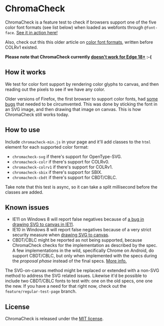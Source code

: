 # ChromaCheck

ChromaCheck is a feature test to check if browsers support one of the five color font formats (see list below) when loaded as webfonts through `@font-face`. [See it in action here!](https://pixelambacht.nl/chromacheck)

Also, check out this this older article on [color font formats](http://pixelambacht.nl/2014/multicolor-fonts/), written before COLRv1 existed.

**Please note that ChromaCheck currently [doesn't work for Edge 18+](https://github.com/RoelN/ChromaCheck/issues/40) :-(**

## How it works

We test for color font support by rendering color glyphs to canvas, and then reading out the pixels to see if we have any color.

Older versions of Firefox, the first browser to support color fonts, had [some](https://bugzilla.mozilla.org/show_bug.cgi?id=1209480) [bugs](https://bugzilla.mozilla.org/show_bug.cgi?id=1237640) that needed to be circumvented. This was done by sticking the font in an SVG image, and then drawing that image on canvas. This is how ChromaCheck still works today.

## How to use

Include `chromacheck-min.js` in your page and it'll add classes to the `html` element for each supported color format:

* `chromacheck-svg` if there's support for OpenType-SVG.
* `chromacheck-colr` if there's support for COLRv0.
* `chromacheck-colrv1` if there's support for COLRv1.
* `chromacheck-sbix` if there's support for SBIX.
* `chromacheck-cbdt` if there's support for CBDT/CBLC.

Take note that this test is async, so it can take a split millisecond before the classes are added.

## Known issues

* IE11 on Windows 8 will report false negatives because of [a bug in drawing SVG to canvas in IE11](https://connect.microsoft.com/IE/feedback/details/809823/draw-svg-image-on-canvas-context).
* IE10 in Windows 8 will report false negatives because of a very strict security measure when [drawing SVG to canvas](https://github.com/RoelN/ChromaCheck/issues/32).
* CBDT/CBLC might be reported as not being supported, because ChromaCheck checks for the implementation as described by the spec. A few implementations in the wild, specifically Chrome on Android, do support CBDT/CBLC, but only when implemented with the specs during the _proposal phase_ instead of the final specs. [More info.](https://github.com/RoelN/ChromaCheck/issues/8)

The SVG-on-canvas method might be replaced or extended with a non-SVG method to address the SVG related issues. Likewise it'd be possible to include two CBDT/CBLC fonts to test with: one on the old specs, one one the new. If you have a need for that right now, check out the `feature/regular-test-page` branch.

## License

ChromaCheck is released under the [MIT license](https://github.com/RoelN/ChromaCheck/blob/master/LICENSE.md).
